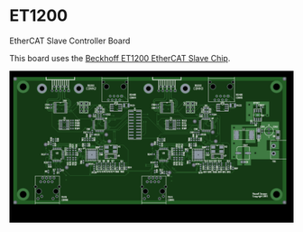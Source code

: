 # ET1200
EtherCAT Slave Controller Board

This board uses the [Beckhoff ET1200 EtherCAT Slave Chip](https://download.beckhoff.com/download/document/io/ethercat-development-products/ethercat_et1200_datasheet_v2i0.pdf "ET1200 Datasheet").

![alt text](/board/EtherCAT_ET1200.png "ET1200 board top layer")
